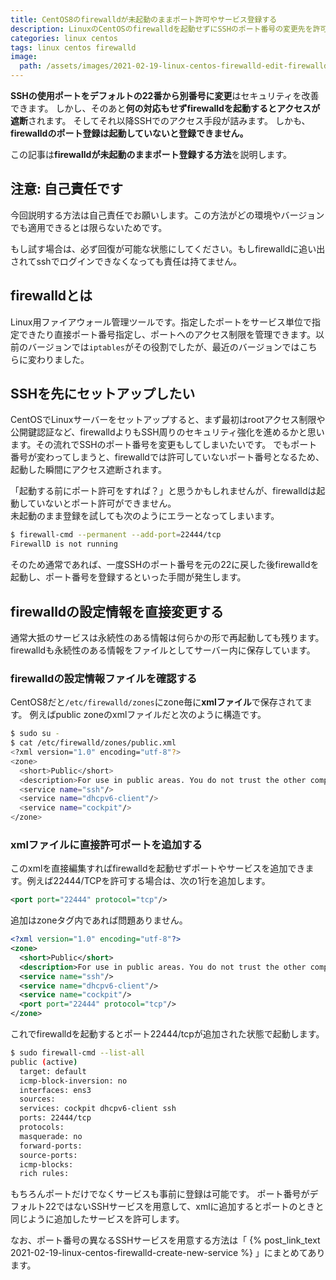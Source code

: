 ```yaml
---
title: CentOS8のfirewalldが未起動のままポート許可やサービス登録する
description: LinuxのCentOSのfirewalldを起動せずにSSHのポート番号の変更先を許可したりサービスを登録する方法を説明します。
categories: linux centos
tags: linux centos firewalld
image:
  path: /assets/images/2021-02-19-linux-centos-firewalld-edit-firewalld-in-inactive/eyecatch.png
---
```

**SSHの使用ポートをデフォルトの22番から別番号に変更**はセキュリティを改善できます。
しかし、そのあと**何の対応もせずfirewalldを起動するとアクセスが遮断**されます。
そしてそれ以降SSHでのアクセス手段が詰みます。
しかも、**firewalldのポート登録は起動していないと登録できません。**

この記事は**firewalldが未起動のままポート登録する方法**を説明します。

## 注意: 自己責任です
今回説明する方法は自己責任でお願いします。この方法がどの環境やバージョンでも適用できるとは限らないためです。

もし試す場合は、必ず回復が可能な状態にしてください。もしfirewalldに追い出されてsshでログインできなくなっても責任は持てません。

## firewalldとは
Linux用ファイアウォール管理ツールです。指定したポートをサービス単位で指定できたり直接ポート番号指定し、ポートへのアクセス制限を管理できます。以前のバージョンでは`iptables`がその役割でしたが、最近のバージョンではこちらに変わりました。

## SSHを先にセットアップしたい
CentOSでLinuxサーバーをセットアップすると、まず最初はrootアクセス制限や公開鍵認証など、firewalldよりもSSH周りのセキュリティ強化を進めるかと思います。その流れでSSHのポート番号を変更もしてしまいたいです。
でもポート番号が変わってしまうと、firewalldでは許可していないポート番号となるため、起動した瞬間にアクセス遮断されます。

「起動する前にポート許可をすれば？」と思うかもしれませんが、firewalldは起動していないとポート許可ができません。  
未起動のまま登録を試しても次のようにエラーとなってしまいます。

```bash
$ firewall-cmd --permanent --add-port=22444/tcp
FirewallD is not running
```

そのため通常であれば、一度SSHのポート番号を元の22に戻した後firewalldを起動し、ポート番号を登録するといった手間が発生します。


## firewalldの設定情報を直接変更する
通常大抵のサービスは永続性のある情報は何らかの形で再起動しても残ります。firewalldも永続性のある情報をファイルとしてサーバー内に保存しています。

### firewalldの設定情報ファイルを確認する
CentOS8だと`/etc/firewalld/zones`にzone毎に**xmlファイル**で保存されてます。
例えばpublic zoneのxmlファイルだと次のように構造です。

```sh
$ sudo su -
$ cat /etc/firewalld/zones/public.xml
<?xml version="1.0" encoding="utf-8"?>
<zone>
  <short>Public</short>
  <description>For use in public areas. You do not trust the other computers on networks to not harm your computer. Only selected incoming connections are accepted.</description>
  <service name="ssh"/>
  <service name="dhcpv6-client"/>
  <service name="cockpit"/>
</zone>

```

### xmlファイルに直接許可ポートを追加する
このxmlを直接編集すればfirewalldを起動せずポートやサービスを追加できます。例えば22444/TCPを許可する場合は、次の1行を追加します。

```xml
<port port="22444" protocol="tcp"/>
```

追加はzoneタグ内であれば問題ありません。

```xml
<?xml version="1.0" encoding="utf-8"?>
<zone>
  <short>Public</short>
  <description>For use in public areas. You do not trust the other computers on networks to not harm your computer. Only selected incoming connections are accepted.</description>
  <service name="ssh"/>
  <service name="dhcpv6-client"/>
  <service name="cockpit"/>
  <port port="22444" protocol="tcp"/>
</zone>
```

これでfirewalldを起動するとポート22444/tcpが追加された状態で起動します。

```sh
$ sudo firewall-cmd --list-all
public (active)
  target: default
  icmp-block-inversion: no
  interfaces: ens3
  sources:
  services: cockpit dhcpv6-client ssh
  ports: 22444/tcp
  protocols:
  masquerade: no
  forward-ports:
  source-ports:
  icmp-blocks:
  rich rules:
```

もちろんポートだけでなくサービスも事前に登録は可能です。
ポート番号がデフォルト22ではないSSHサービスを用意して、xmlに追加するとポートのときと同じように追加したサービスを許可します。

なお、ポート番号の異なるSSHサービスを用意する方法は「 {% post_link_text 2021-02-19-linux-centos-firewalld-create-new-service %} 」にまとめてあります。
